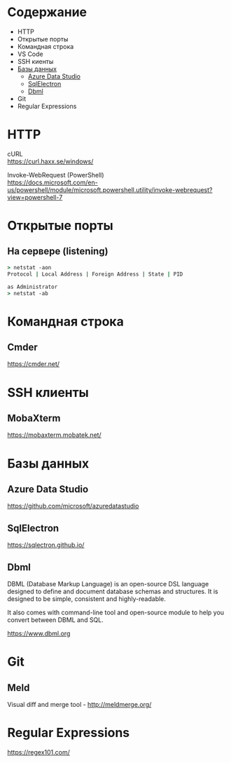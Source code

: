 
# Содержание
* HTTP
* Открытые порты
* Командная строка
* VS Code
* SSH киенты
* [Базы данных](#базы-данных)
  * [Azure Data Studio](#)
  * [SqlElectron](#)
  * [Dbml](#)
* Git
* Regular Expressions
# HTTP
cURL  
https://curl.haxx.se/windows/

Invoke-WebRequest (PowerShell)  
https://docs.microsoft.com/en-us/powershell/module/microsoft.powershell.utility/invoke-webrequest?view=powershell-7
# Открытые порты
## На сервере (listening)
```cmd
> netstat -aon
Protocol | Local Address | Foreign Address | State | PID

as Administrator
> netstat -ab 
```
# Командная строка
## Cmder
https://cmder.net/

# SSH клиенты
## MobaXterm
https://mobaxterm.mobatek.net/

# Базы данных
## Azure Data Studio
https://github.com/microsoft/azuredatastudio
## SqlElectron
https://sqlectron.github.io/
## Dbml
DBML (Database Markup Language) is an open-source DSL language designed to define and document database schemas and structures. It is designed to be simple, consistent and highly-readable.

It also comes with command-line tool and open-source module to help you convert between DBML and SQL.

https://www.dbml.org

# Git
## Meld
Visual diff and merge tool - http://meldmerge.org/

# Regular Expressions
https://regex101.com/
